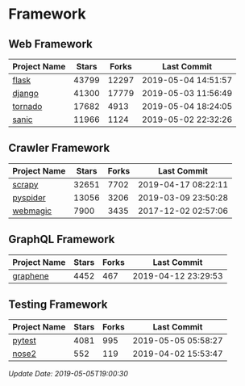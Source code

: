# Framework

## Web Framework

| Project Name | Stars | Forks | Last Commit |
| ------------ | ----- | ----- | ----------- |
| [flask](https://github.com/pallets/flask) | 43799 | 12297 | 2019-05-04 14:51:57 |
| [django](https://github.com/django/django) | 41300 | 17779 | 2019-05-03 11:56:49 |
| [tornado](https://github.com/tornadoweb/tornado) | 17682 | 4913 | 2019-05-04 18:24:05 |
| [sanic](https://github.com/huge-success/sanic) | 11966 | 1124 | 2019-05-02 22:32:26 |

## Crawler Framework

| Project Name | Stars | Forks | Last Commit |
| ------------ | ----- | ----- | ----------- |
| [scrapy](https://github.com/scrapy/scrapy) | 32651 | 7702 | 2019-04-17 08:22:11 |
| [pyspider](https://github.com/binux/pyspider) | 13056 | 3206 | 2019-03-09 23:50:28 |
| [webmagic](https://github.com/code4craft/webmagic) | 7900 | 3435 | 2017-12-02 02:57:06 |

## GraphQL Framework

| Project Name | Stars | Forks | Last Commit |
| ------------ | ----- | ----- | ----------- |
| [graphene](https://github.com/graphql-python/graphene) | 4452 | 467 | 2019-04-12 23:29:53 |

## Testing Framework

| Project Name | Stars | Forks | Last Commit |
| ------------ | ----- | ----- | ----------- |
| [pytest](https://github.com/pytest-dev/pytest) | 4081 | 995 | 2019-05-05 05:58:27 |
| [nose2](https://github.com/nose-devs/nose2) | 552 | 119 | 2019-04-02 15:53:47 |

*Update Date: 2019-05-05T19:00:30*